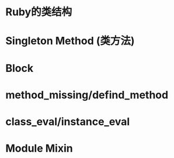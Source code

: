 # Ruby的类结构
# Singleton Method (类方法)
# Block
# method_missing/defind_method
# class_eval/instance_eval
# Module Mixin
